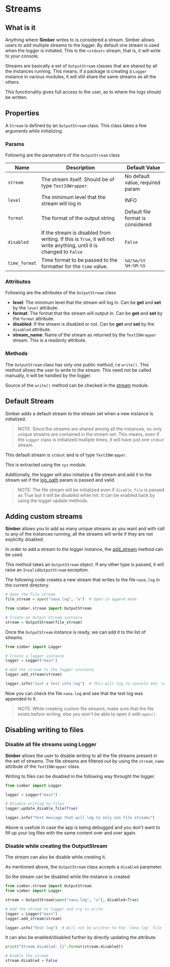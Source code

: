 # Streams

## What is it

Anything where **Simber** writes to is considered a stream. Simber allows users to add multiple streams to the logger. By default one stream is used when the logger is initiated. This is the `<stdout>` stream, that is, it will write to your console.

Streams are basically a set of `OutputStream` classes that are shared by all the instances running. This means, if a package is creating a `Logger` instance in various modules, it will still share the same streams as all the others.

This functionality gives full access to the user, as to where the logs should be written.

## Properties

A `Stream` is defined by an `OutputStream` class. This class takes a few arguments while initializing.

### Params

Following are the paramaters of the `OutputStream` class

| Name | Description | Default Value |
| ---- | ----------- | ------------- |
| `stream` | The stream itself. Should be of type `TextIOWrapper`. | No default value, required param |
| `level` | The minimum level that the stream will log in | INFO |
| `format` | The format of the output string | Default file format is considered |
| `disabled` | If the stream is disabled from writing. If this is `True`, it will not write anything, until it is changed to `False` | `False` |
| `time_format` | Time format to be passed to the formatter for the `time` value. | `%d/%m/%Y %H:%M:%S` |

### Attributes

Following are the attributes of the `OutputStream` class

- **level**: The minimum level that the stream will log in. Can be **get** and **set** by the `level` attribute.
- **format**: The format that the stream will output in. Can be **get** and **set** by the `format` attribute.
- **disabled**: If the stream is disabled or not. Can be **get** and **set** by the `disabled` attribute.
- **stream_name**: Name of the stream as returned by the `TextIOWrapper` stream. This is a readonly attribute.

### Methods

The `OutputStream` class has only one public method, i:e `write()`. This method allows the user to write to the stream. This need not be called manually, it will be handled by the logger.

Source of the `write()` method can be checked in the [stream](https://github.com/deepjyoti30/simber/blob/master/simber/stream.py) module.

## Default Stream

Simber adds a default stream to the stream set when a new instance is initialized.

>NOTE: Since the streams are shared among all the instances, so only unique streams are contained in the stream set. This means, even if the `Logger` class is initialized multiple times, it will have just one `stdout` stream.

This default stream is `stdout` and is of type `TextIOWrapper`.

This is extracted using the `sys` module.

Additionally, the logger will also initialize a file stream and add it to the stream set if the [log_path](http://localhost:8000/logger/#logger-class) param is passed and valid.

>NOTE: The file stream will be initialized even if `disable_file` is passed as True but it will be disabled while init. It can be enabled back by using the logger update methods.

## Adding custom streams

**Simber** allows you to add as many unique streams as you want and with call to any of the instances running, all the streams will write if they are not explicitly disabled.

In order to add a stream to the logger instance, the [add_stream](http://localhost:8000/logger/#utility-methods) method can be used.

This method takes an `OutputStream` object. If any other type is passed, it will raise an `InvalidOutputStream` exception.

The following code creates a new stream that writes to the file `nana.log` in the current directory.

```python
# Open the file stream
file_stream = open("nana.log", "a")  # Open in append mode

from simber.stream import OutputStream

# Create an Output Stream instance
stream = OutputStream(file_stream)
```

Once the `OutputStream` instance is ready, we can add it to the list of streams.

```python
from simber import Logger

# Create a logger instance
logger = Logger("main")

# Add the stream to the logger instance
logger.add_stream(stream)

logger.info("Just a test info log")  # This will log to console and `nana.log`
```

Now you can check the file `nana.log` and see that the test log was appended to it.

>NOTE: While creating custom file streams, make sure that the file exists before writing, else you won't
be able to open it with `open()`.

## Disabling writing to files

### Disable all file streams using Logger

**Simber** allows the user to disable writing to all the file streams present in the set of streams. The file streams are filtered out by using the `stream_name` attribute of the `TextIOWrapper` class.

Writing to files can be disabled in the following way throught the logger.

```python
from simber import Logger

logger = Logger("main")

# Disable writing to files
logger.update_disable_file(True)

logger.info("Test message that will log to only non file streams")
```

Above is usefule in case the app is being debugged and you don't want to fill up your log files with the same content over and over again.

### Disable while creating the OutputStream

The stream can also be disable while creating it.

As mentioned above, the `OutputStream` class accepts a `disabled` parameter.

So the stream can be disabled while the instance is created

```python
from simber.stream import OutputStream
from simber import Logger

stream = OutputStream(open("nana.log", "a"), disabled=True)

# Add the stream to logger and try to write
logger = Logger("main")
logger.add_stream(stream)

logger.info("Test log")  # Will not be written to the `nana.log` file
```

It can also be enabled/disabled further by directly updating the attribute

```python
print("Stream disabled: {}".format(stream.disabled))

# Enable the stream
stream.disabled = False
```
